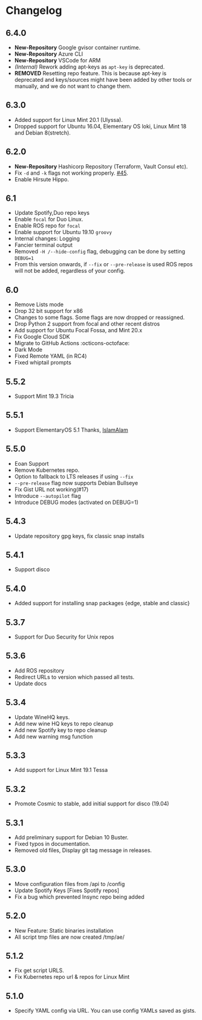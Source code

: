 # Changelog

## 6.4.0

- **New-Repository** Google gvisor container runtime.
- **New-Repository** Azure CLI
- **New-Repository** VSCode for ARM
- _(Internal)_ Rework adding apt-keys as `apt-key` is deprecated.
- **REMOVED** Resetting repo feature. This is because apt-key is deprecated
and keys/sources might have been added by other tools or manually, and
we do not want to change them.

## 6.3.0

- Added support for Linux Mint 20.1 (Ulyssa).
- Dropped support for Ubuntu 16.04, Elementary OS loki, Linux Mint 18 and Debian 8(stretch).

## 6.2.0

- **New-Repository** Hashicorp Repository (Terraform, Vault Consul etc).
- Fix `-d` and `-k` flags not working properly. [#45](https://github.com/tprasadtp/ubuntu-post-install/issues/45).
- Enable Hirsute Hippo.

## 6.1

- Update Spotify,Duo repo keys
- Enable `focal` for Duo Linux.
- Enable ROS repo for `focal`
- Enable support for Ubuntu 19.10 `groovy`
- Internal changes: Logging
- Fancier terminal output
- Removed `-H /--hide-config` flag, debugging can be done by setting `DEBUG=1`
- From this version onwards, if `--fix` or `--pre-release` is used ROS repos will not be added,
regardless of your config.

## 6.0

- Remove Lists mode
- Drop 32 bit support for x86
- Changes to some flags. Some flags are now dropped or reassigned.
- Drop Python 2 support from focal and other recent distros
- Add support for Ubuntu Focal Fossa, and Mint 20.x
- Fix Google Cloud SDK
- Migrate to GitHub Actions :octicons-octoface:
- Dark Mode
- Fixed Remote YAML (in RC4)
- Fixed whiptail prompts

## 5.5.2

- Support Mint 19.3 Tricia

## 5.5.1

- Support ElementaryOS 5.1 Thanks, [IslamAlam](https://github.com/IslamAlam)

## 5.5.0

- Eoan Support
- Remove Kubernetes repo.
- Option to fallback to LTS releases if using `--fix`
- `--pre-release` flag now supports Debian Bullseye
- Fix Gist URL not working(#17)
- Introduce `--autopilot` flag
- Introduce DEBUG modes (activated on DEBUG=1)

## 5.4.3

- Update repository gpg keys, fix classic snap installs

## 5.4.1

- Support disco

## 5.4.0

- Added support for installing snap packages {edge, stable and classic}

## 5.3.7

- Support for Duo Security for Unix repos

## 5.3.6

- Add ROS repository
- Redirect URLs to version which passed all tests.
- Update docs

## 5.3.4

- Update WineHQ keys.
- Add new wine HQ keys to repo cleanup
- Add new Spotify key to repo cleanup
- Add new warning msg function

## 5.3.3

- Add support for Linux Mint 19.1 Tessa

## 5.3.2

- Promote Cosmic to stable, add initial support for disco (19.04)

## 5.3.1

- Add preliminary support for Debian 10 Buster.
- Fixed typos in documentation.
- Removed old files, Display git tag message in releases.

## 5.3.0

- Move configuration files from /api to /config
- Update Spotify Keys [Fixes Spotify repos]
- Fix a bug which prevented Insync repo being added

## 5.2.0

- New Feature: Static binaries installation
- All script tmp files are now created /tmp/ae/

## 5.1.2

- Fix get script URLS.
- Fix Kubernetes repo url & repos for Linux Mint

## 5.1.0

- Specify YAML config via URL. You can use config YAMLs saved as gists.

